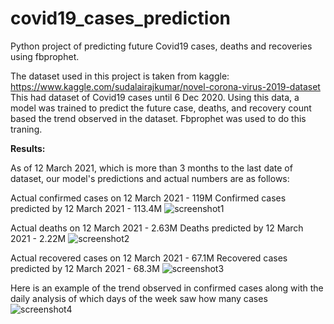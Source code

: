 # covid19_cases_prediction
Python project of predicting future Covid19 cases, deaths and recoveries using fbprophet.

The dataset used in this project is taken from kaggle: https://www.kaggle.com/sudalairajkumar/novel-corona-virus-2019-dataset
This had dataset of Covid19 cases until 6 Dec 2020.
Using this data, a model was trained to predict the future case, deaths, and recovery count based the trend observed in the dataset. Fbprophet was used to do this traning.

**Results:**

As of 12 March 2021, which is more than 3 months to the last date of dataset, our model's predictions and actual numbers are as follows:

Actual confirmed cases on 12 March 2021 - 119M
Confirmed cases predicted by 12 March 2021 - 113.4M
![screenshot1](https://user-images.githubusercontent.com/47657501/110932304-2762be80-82e0-11eb-9642-66a84c4ff08d.JPG)

Actual deaths on 12 March 2021 - 2.63M
Deaths predicted by 12 March 2021 - 2.22M
![screenshot2](https://user-images.githubusercontent.com/47657501/110932567-86c0ce80-82e0-11eb-9f49-376243a45ac6.JPG)

Actual recovered cases on 12 March 2021 - 67.1M
Recovered cases predicted by 12 March 2021 - 68.3M
![screenshot3](https://user-images.githubusercontent.com/47657501/110932779-c7b8e300-82e0-11eb-8791-9dfc46ed972e.JPG)

Here is an example of the trend observed in confirmed cases along with the daily analysis of which days of the week saw how many cases
![screenshot4](https://user-images.githubusercontent.com/47657501/110933327-75c48d00-82e1-11eb-872d-e6b284eaf799.JPG)


